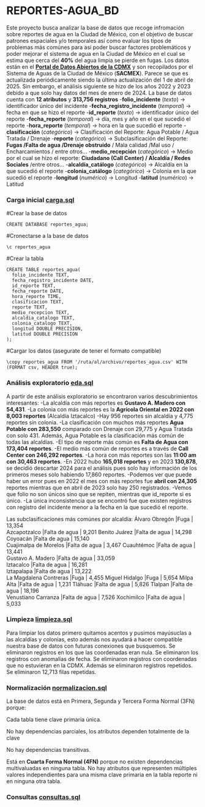 # REPORTES-AGUA_BD
Este proyecto busca analizar la base de datos que recoge infromación sobre reportes de agua en la Ciudad de México, con el objetivo de buscar patrones espaciales y/o temporales así como evaluar los tipos de problemas más comúnes para así poder buscar factores problemáticos y poder mejorar el sistema de agua en la Ciudad de México en el cual se estima que cerca del **40%** del agua limpia se pierde en fugas.
Los datos están en el **[Portal de Datos Abiertos de la CDMX](https://datos.cdmx.gob.mx/dataset/reportes-de-agua)** y son recopilados por el Sistema de Aguas de la Ciudad de México (**SACMEX**). Parece se que es actualizada periódicamente siendo la última actualización del 1 de abril de 2025. Sin embargo, el análisis siguiente se hizo de los años 2022 y 2023 debido a que solo hay datos del mes de enero de 2024.
La base de datos cuenta con **12 atributos** y **313,756 registros** 
-**folio_incidente** (_texto_)         -> identificador único del incidente 
-**fecha_registro_incidente** (_temporal_) -> fecha en que se hizo el reporte
-**id_reporte** (_texto_)               -> identificador único del reporte
-**fecha_reporte** (_temporal_)         -> día, mes y año en el que sucedió el reporte
-**hora_reporte** (_temporal_)           -> hora en la que sucedió el reporte
-**clasificación** (_categórico_)       -> Clasificación del Reporte: Agua Potable / Agua Tratada / Drenaje
-**reporte** (_categórico_)           -> Subclasificación del Reporte: **Fugas /Falta de agua /Drenaje obstruido** / Mala calidad /Mal uso / Encharcamientos / entre otros...
-**medio_recepción** (_categórico_)   -> Medio por el cual se hizo el reporte: **Ciudadano (Call Center) / Alcaldía / Redes Sociales** /entre otros...
-**alcaldía_catálogo** (_categórico_)   -> Alcaldía en la que sucedió el reporte
-**colonia_catálogo** (_categórico_)   -> Colonia en la que sucedió el reporte
-**longitud** (_numérico_)             -> Longitud
-**latitud** (_numérico_)               -> Latitud

### Carga inicial [carga.sql](https://github.com/OIBS17/REPORTES-AGUA_BD/blob/main/carga.sql)
#Crear la base de datos
  ```
  CREATE DATABASE reportes_agua;
  ```
#Cronectarse a la base de datos
  ```
  \c reportes_agua
  ```
#Crear la tabla
  ```
  CREATE TABLE reportes_agua(
    folio_incidente TEXT,
    fecha_registro_incidente DATE,
    id_reporte TEXT,
    fecha_reporte DATE,
    hora_reporte TIME,
    clasificacion TEXT,
    reporte TEXT,
    medio_recepcion TEXT,
    alcaldia_catalogo TEXT,
    colonia_catalogo TEXT,
    longitud DOUBLE PRECISION,
    latitud DOUBLE PRECISION
  );
  ```
#Cargar los datos (asegurate de tener el formato compatible)
  ```
  \copy reportes_agua FROM '/ruta/al/archivo/reportes_agua.csv' WITH (FORMAT csv, HEADER true);
  ```
### Análisis exploratorio [eda.sql]()
A partir de este análisis exploratorio se encontraron varios descubrimientos interesantes:
-La alcaldía con más reportes es **Gustavo A. Madero con 54,431**.
-La colonia con más reportes es la **Agrícola Oriental en 2022 con 8,003 reportes** (Alcaldía Iztacalco)
-Hay 956 reportes sin alcaldía y 4,775 reportes sin colonia.
-La clasificación con muchos más reportes **Agua Potable con 283,550** comparado con Drenaje con 29,775 y Agua Tratada con solo 431. Además, Agua Potable es la clasificación más común de todas las alcaldías.
-El tipo de reporte más común es **Falta de Agua con 173,404 reportes**.
-El medio más común de reportes es a través de **Call Center con 246,292 reportes**.
-La hora con más reportes son las **11:00 am con 30,463 reportes**.
-En 2022 hubo **165,018 reportes** y en 2023 **130,878**, se decidió descartar 2024 para el análisis pues solo hay información de los primeros meses solo habiendo 17,860 reportes.
-Podemos ver que puede haber un error pues en 2022 el mes con más reportes fue **abril con 24,305** reportes mientras que en abril de 2023 solo hay 250 registrados.
-Vemos que folio no son únicos sino que se repiten, mientras que id_reporte si es único.
-La única inconsistencia que se encontró fue que existen registros con registro del incidente menor a la fecha en la que sucedió el reporte.

Las subclasificaciones más comúnes por alcaldía:
Álvaro Obregón	|Fuga |	13,354	
Azcapotzalco	|Falta de agua	| 9,201	
Benito Juárez	|Falta de agua	| 14,298	
Coyoacán	|Falta de agua	| 15,140	
Cuajimalpa de Morelos	|Falta de agua	| 3,467	
Cuauhtémoc	|Falta de agua	| 13,441	
Gustavo A. Madero	|Falta de agua	| 33,059	
Iztacalco	|Falta de agua	| 16,281	
Iztapalapa	|Falta de agua	| 13,222	
La Magdalena Contreras	|Fuga	| 4,455	
Miguel Hidalgo	|Fuga	| 5,654	
Milpa Alta	|Falta de agua	| 1,231	
Tláhuac	|Falta de agua	| 5,826	
Tlalpan	|Falta de agua |	18,196	
Venustiano Carranza	|Falta de agua	| 7,526	
Xochimilco	|Falta de agua	| 5,033	

### Limpieza [limpieza.sql]()
Para limpiar los datos primero quitamos acentos y pusimos mayúsuclas a las alcaldías y colonias, esto además nos ayudará a hacer compatible nuestra base de datos con futuras conexiones que busquemos.
Se eliminaron registros en los que las coordenadas eran nula.
Se eliminaron los registros con anomalías de fecha.
Se eliminaron registros con coordenadas que no estuvieran en la CDMX.
Además se eliminaron registros repetidos.
Se eliminaron 12,713 filas repetidas.

### Normalización [normalizacion.sql]()

La base de datos está en Primera, Segunda y Tercera Forma Normal (3FN) porque:

Cada tabla tiene clave primaria única.

No hay dependencias parciales, los atributos dependen totalmente de la clave

No hay dependencias transitivas.

Está en **Cuarta Forma Normal (4FN)** porque no existen dependencias multivaluadas en ninguna tabla. No hay atributos que representen múltiples valores independientes para una misma clave primaria en la tabla reporte ni en ninguna otra tabla.


### Consultas [consultas.sql](https://github.com/OIBS17/REPORTES-AGUA_BD/blob/main/consultas.sql)

